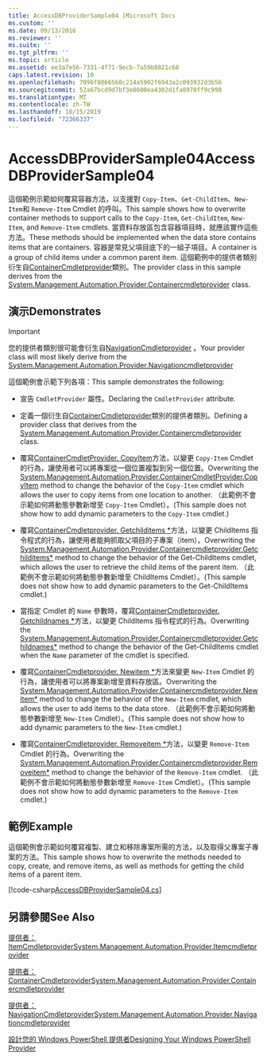 ```yaml
---
title: AccessDBProviderSample04 |Microsoft Docs
ms.custom: ''
ms.date: 09/13/2016
ms.reviewer: ''
ms.suite: ''
ms.tgt_pltfrm: ''
ms.topic: article
ms.assetid: ee3a7e56-7331-4f71-9ecb-7a59b8021c68
caps.latest.revision: 10
ms.openlocfilehash: 7096f8066568c214a5902f6943a2c093932d3b56
ms.sourcegitcommit: 52a67bcd9d7bf3e8600ea4302d1fa8970ff9c998
ms.translationtype: MT
ms.contentlocale: zh-TW
ms.lasthandoff: 10/15/2019
ms.locfileid: "72366337"
---
```

# <a name="accessdbprovidersample04"></a><span data-ttu-id="8973f-102">AccessDBProviderSample04</span><span class="sxs-lookup"><span data-stu-id="8973f-102">AccessDBProviderSample04</span></span>

<span data-ttu-id="8973f-103">這個範例示範如何覆寫容器方法，以支援對 `Copy-Item`、`Get-ChildItem`、`New-Item`和 `Remove-Item` Cmdlet 的呼叫。</span><span class="sxs-lookup"><span data-stu-id="8973f-103">This sample shows how to overwrite container methods to support calls to the `Copy-Item`, `Get-ChildItem`, `New-Item`, and `Remove-Item` cmdlets.</span></span> <span data-ttu-id="8973f-104">當資料存放區包含容器項目時，就應該實作這些方法。</span><span class="sxs-lookup"><span data-stu-id="8973f-104">These methods should be implemented when the data store contains items that are containers.</span></span> <span data-ttu-id="8973f-105">容器是常見父項目底下的一組子項目。</span><span class="sxs-lookup"><span data-stu-id="8973f-105">A container is a group of child items under a common parent item.</span></span> <span data-ttu-id="8973f-106">這個範例中的提供者類別衍生自[ContainerCmdletprovider](/dotnet/api/System.Management.Automation.Provider.ContainerCmdletProvider)類別。</span><span class="sxs-lookup"><span data-stu-id="8973f-106">The provider class in this sample derives from the [System.Management.Automation.Provider.Containercmdletprovider](/dotnet/api/System.Management.Automation.Provider.ContainerCmdletProvider) class.</span></span>

## <a name="demonstrates"></a><span data-ttu-id="8973f-107">演示</span><span class="sxs-lookup"><span data-stu-id="8973f-107">Demonstrates</span></span>

> [!IMPORTANT]
> <span data-ttu-id="8973f-108">您的提供者類別很可能會衍生自[NavigationCmdletprovider](/dotnet/api/System.Management.Automation.Provider.NavigationCmdletProvider) 。</span><span class="sxs-lookup"><span data-stu-id="8973f-108">Your provider class will most likely derive from the [System.Management.Automation.Provider.Navigationcmdletprovider](/dotnet/api/System.Management.Automation.Provider.NavigationCmdletProvider)</span></span>

<span data-ttu-id="8973f-109">這個範例會示範下列各項：</span><span class="sxs-lookup"><span data-stu-id="8973f-109">This sample demonstrates the following:</span></span>

- <span data-ttu-id="8973f-110">宣告 `CmdletProvider` 屬性。</span><span class="sxs-lookup"><span data-stu-id="8973f-110">Declaring the `CmdletProvider` attribute.</span></span>

- <span data-ttu-id="8973f-111">定義一個衍生自[ContainerCmdletprovider](/dotnet/api/System.Management.Automation.Provider.ContainerCmdletProvider)類別的提供者類別。</span><span class="sxs-lookup"><span data-stu-id="8973f-111">Defining a provider class that derives from the [System.Management.Automation.Provider.Containercmdletprovider](/dotnet/api/System.Management.Automation.Provider.ContainerCmdletProvider) class.</span></span>

- <span data-ttu-id="8973f-112">覆寫[ContainerCmdletProvider. CopyItem](/dotnet/api/System.Management.Automation.Provider.ContainerCmdletProvider.CopyItem)方法，以變更 `Copy-Item` Cmdlet 的行為，讓使用者可以將專案從一個位置複製到另一個位置。</span><span class="sxs-lookup"><span data-stu-id="8973f-112">Overwriting the [System.Management.Automation.Provider.ContainerCmdletProvider.CopyItem](/dotnet/api/System.Management.Automation.Provider.ContainerCmdletProvider.CopyItem) method to change the behavior of the `Copy-Item` cmdlet which allows the user to copy items from one location to another.</span></span> <span data-ttu-id="8973f-113">（此範例不會示範如何將動態參數新增至 `Copy-Item` Cmdlet）。</span><span class="sxs-lookup"><span data-stu-id="8973f-113">(This sample does not show how to add dynamic parameters to the `Copy-Item` cmdlet.)</span></span>

- <span data-ttu-id="8973f-114">覆寫[ContainerCmdletprovider. Getchilditems \*](/dotnet/api/System.Management.Automation.Provider.ContainerCmdletProvider.GetChildItems)方法，以變更 ChildItems 指令程式的行為，讓使用者能夠抓取父項目的子專案（item）。</span><span class="sxs-lookup"><span data-stu-id="8973f-114">Overwriting the [System.Management.Automation.Provider.Containercmdletprovider.Getchilditems\*](/dotnet/api/System.Management.Automation.Provider.ContainerCmdletProvider.GetChildItems) method to change the behavior of the Get-ChildItems cmdlet, which allows the user to retrieve the child items of the parent item.</span></span> <span data-ttu-id="8973f-115">（此範例不會示範如何將動態參數新增至 ChildItems Cmdlet）。</span><span class="sxs-lookup"><span data-stu-id="8973f-115">(This sample does not show how to add dynamic parameters to the Get-ChildItems cmdlet.)</span></span>

- <span data-ttu-id="8973f-116">當指定 Cmdlet 的 `Name` 參數時，覆寫[ContainerCmdletprovider. Getchildnames \*](/dotnet/api/System.Management.Automation.Provider.ContainerCmdletProvider.GetChildNames)方法，以變更 ChildItems 指令程式的行為。</span><span class="sxs-lookup"><span data-stu-id="8973f-116">Overwriting the [System.Management.Automation.Provider.Containercmdletprovider.Getchildnames\*](/dotnet/api/System.Management.Automation.Provider.ContainerCmdletProvider.GetChildNames) method to change the behavior of the Get-ChildItems cmdlet when the `Name` parameter of the cmdlet is specified.</span></span>

- <span data-ttu-id="8973f-117">覆寫[ContainerCmdletprovider. Newitem \*](/dotnet/api/System.Management.Automation.Provider.ContainerCmdletProvider.NewItem)方法來變更 `New-Item` Cmdlet 的行為，讓使用者可以將專案新增至資料存放區。</span><span class="sxs-lookup"><span data-stu-id="8973f-117">Overwriting the [System.Management.Automation.Provider.Containercmdletprovider.Newitem\*](/dotnet/api/System.Management.Automation.Provider.ContainerCmdletProvider.NewItem) method to change the behavior of the `New-Item` cmdlet, which allows the user to add items to the data store.</span></span> <span data-ttu-id="8973f-118">（此範例不會示範如何將動態參數新增至 `New-Item` Cmdlet）。</span><span class="sxs-lookup"><span data-stu-id="8973f-118">(This sample does not show how to add dynamic parameters to the `New-Item` cmdlet.)</span></span>

- <span data-ttu-id="8973f-119">覆寫[ContainerCmdletprovider. Removeitem \*](/dotnet/api/System.Management.Automation.Provider.ContainerCmdletProvider.RemoveItem)方法，以變更 `Remove-Item` Cmdlet 的行為。</span><span class="sxs-lookup"><span data-stu-id="8973f-119">Overwriting the [System.Management.Automation.Provider.Containercmdletprovider.Removeitem\*](/dotnet/api/System.Management.Automation.Provider.ContainerCmdletProvider.RemoveItem) method to change the behavior of the `Remove-Item` cmdlet.</span></span> <span data-ttu-id="8973f-120">（此範例不會示範如何將動態參數新增至 `Remove-Item` Cmdlet）。</span><span class="sxs-lookup"><span data-stu-id="8973f-120">(This sample does not show how to add dynamic parameters to the `Remove-Item` cmdlet.)</span></span>

## <a name="example"></a><span data-ttu-id="8973f-121">範例</span><span class="sxs-lookup"><span data-stu-id="8973f-121">Example</span></span>

<span data-ttu-id="8973f-122">這個範例會示範如何覆寫複製、建立和移除專案所需的方法，以及取得父專案子專案的方法。</span><span class="sxs-lookup"><span data-stu-id="8973f-122">This sample shows how to overwrite the methods needed to copy, create, and remove items, as well as methods for getting the child items of a parent item.</span></span>

[!code-csharp[AccessDBProviderSample04.cs](../../../../powershell-sdk-samples/SDK-2.0/csharp/AccessDBProviderSample06/AccessDBProviderSample06.cs#L11-L1635 "AccessDBProviderSample04.cs")]

## <a name="see-also"></a><span data-ttu-id="8973f-123">另請參閱</span><span class="sxs-lookup"><span data-stu-id="8973f-123">See Also</span></span>

[<span data-ttu-id="8973f-124">提供者： ItemCmdletprovider</span><span class="sxs-lookup"><span data-stu-id="8973f-124">System.Management.Automation.Provider.Itemcmdletprovider</span></span>](/dotnet/api/System.Management.Automation.Provider.ItemCmdletProvider)

[<span data-ttu-id="8973f-125">提供者： ContainerCmdletprovider</span><span class="sxs-lookup"><span data-stu-id="8973f-125">System.Management.Automation.Provider.Containercmdletprovider</span></span>](/dotnet/api/System.Management.Automation.Provider.ContainerCmdletProvider)

[<span data-ttu-id="8973f-126">提供者： NavigationCmdletprovider</span><span class="sxs-lookup"><span data-stu-id="8973f-126">System.Management.Automation.Provider.Navigationcmdletprovider</span></span>](/dotnet/api/System.Management.Automation.Provider.NavigationCmdletProvider)

[<span data-ttu-id="8973f-127">設計您的 Windows PowerShell 提供者</span><span class="sxs-lookup"><span data-stu-id="8973f-127">Designing Your Windows PowerShell Provider</span></span>](./provider-types.md)
